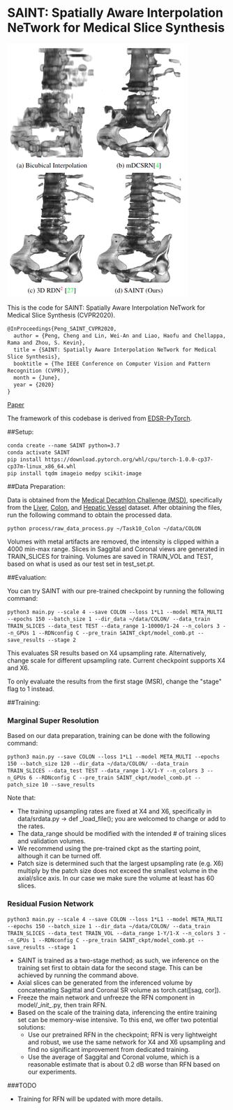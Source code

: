# SAINT: Spatially Aware Interpolation NeTwork for Medical Slice Synthesis


![](vis.png)

This is the code for SAINT: Spatially Aware Interpolation NeTwork for Medical Slice Synthesis (CVPR2020). 

```
@InProceedings{Peng_SAINT_CVPR2020,
  author = {Peng, Cheng and Lin, Wei-An and Liao, Haofu and Chellappa, Rama and Zhou, S. Kevin},
  title = {SAINT: Spatially Aware Interpolation NeTwork for Medical Slice Synthesis},
  booktitle = {The IEEE Conference on Computer Vision and Pattern Recognition (CVPR)},
  month = {June},
  year = {2020}
}
```

[Paper](https://arxiv.org/abs/2001.00704)

The framework of this codebase is derived from [EDSR-PyTorch](https://github.com/sanghyun-son/EDSR-PyTorch).


##Setup:

    conda create --name SAINT python=3.7
    conda activate SAINT
    pip install https://download.pytorch.org/whl/cpu/torch-1.0.0-cp37-cp37m-linux_x86_64.whl
    pip install tqdm imageio medpy scikit-image

##Data Preparation:

Data is obtained from the [Medical Decathlon Challenge (MSD)](http://medicaldecathlon.com/), specifically from the [Liver](https://drive.google.com/file/d/1jyVGUGyxKBXV6_9ivuZapQS8eUJXCIpu/view), [Colon](https://drive.google.com/file/d/1m7tMpE9qEcQGQjL_BdMD-Mvgmc44hG1Y/view), and [Hepatic Vessel](https://drive.google.com/file/d/1qVrpV7vmhIsUxFiH189LmAn0ALbAPrgS/view) dataset. After obtaining the files, run the following command to obtain the processed data. 

    python process/raw_data_process.py ~/Task10_Colon ~/data/COLON

Volumes with metal artifacts are removed, the intensity is clipped within a 4000 min-max range. Slices in Saggital and Coronal views are generated in TRAIN_SLICES for training. Volumes are saved in TRAIN_VOL and TEST, based on what is used as our test set in test_set.pt. 

##Evaluation:

You can try SAINT with our pre-trained checkpoint by running the following command:

    python3 main.py --scale 4 --save COLON --loss 1*L1 --model META_MULTI --epochs 150 --batch_size 1 --dir_data ~/data/COLON/ --data_train TRAIN_SLICES --data_test TEST --data_range 1-10000/1-24 --n_colors 3 --n_GPUs 1 --RDNconfig C --pre_train SAINT_ckpt/model_comb.pt --save_results --stage 2

This evaluates SR results based on X4 upsampling rate. Alternatively, change scale for different upsampling rate. Current checkpoint supports X4 and X6.  

To only evaluate the results from the first stage (MSR), change the "stage" flag to 1 instead. 

##Training:
### Marginal Super Resolution

Based on our data preparation, training can be done with the following command:

    python3 main.py --save COLON --loss 1*L1 --model META_MULTI --epochs 150 --batch_size 120 --dir_data ~/data/COLON/ --data_train TRAIN_SLICES --data_test TEST --data_range 1-X/1-Y --n_colors 3 --n_GPUs 6 --RDNconfig C --pre_train SAINT_ckpt/model_comb.pt --patch_size 10 --save_results

Note that:

* The training upsampling rates are fixed at X4 and X6, specifically in data/srdata.py -> def _load_file(); you are welcomed to change or add to the rates.
* The data_range should be modified with the intended # of training slices and validation volumes. 
* We recommend using the pre-trained ckpt as the starting point, although it can be turned off. 
* Patch size is determined such that the largest upsampling rate (e.g. X6) multiply by the patch size does not exceed the smallest volume in the axial/slice axis. In our case we make sure the volume at least has 60 slices. 

### Residual Fusion Network

    python3 main.py --scale 4 --save COLON --loss 1*L1 --model META_MULTI --epochs 150 --batch_size 1 --dir_data ~/data/COLON/ --data_train TRAIN_SLICES --data_test TRAIN_VOL --data_range 1-Y/1-X --n_colors 3 --n_GPUs 1 --RDNconfig C --pre_train SAINT_ckpt/model_comb.pt --save_results --stage 1
* SAINT is trained as a two-stage method; as such, we inference on the training set first to obtain data for the second stage. This can be achieved by running the command above.
* Axial slices can be generated from the inferenced volume by concatenating Sagittal and Coronal SR volume as torch.cat([sag, cor]).
* Freeze the main network and unfreeze the RFN component in model/\__init\__.py, then train RFN. 
* Based on the scale of the training data, inferencing the entire training set can be memory-wise intensive. To this end, we offer two potential solutions:
  * Use our pretrained RFN in the checkpoint; RFN is very lightweight and robust, we use the same network for X4 and X6 upsampling and find no significant improvement from dedicated training.
  * Use the average of Saggital and Coronal volume, which is a reasonable estimate that is about 0.2 dB worse than RFN based on our experiments. 


###TODO
* Training for RFN will be updated with more details. 










